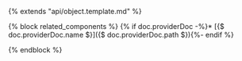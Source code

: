 {% extends "api/object.template.md" %}

{% block related_components %}
{% if doc.providerDoc -%}* [{$ doc.providerDoc.name $}]({$ doc.providerDoc.path $}){%- endif %}

{% endblock %}
